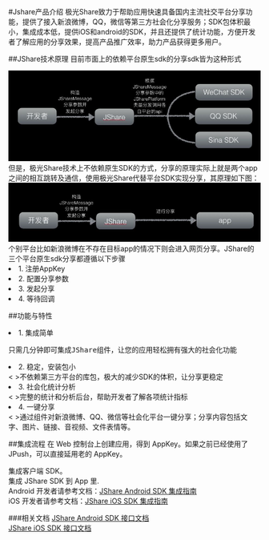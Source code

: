 #Jshare产品介绍
极光Share致力于帮助应用快速具备国内主流社交平台分享功能，提供了接入新浪微博，QQ，微信等第三方社会化分享服务；SDK包体积最小，集成成本低，提供iOS和android的SDK，并且还提供了统计功能，方便开发者了解应用的分享效果，提高产品推广效率，助力产品获得更多用户。


##JShare技术原理
目前市面上的依赖平台原生sdk的分享sdk皆为这种形式
<div>
<img src="../image/yilaiban.png">
</div>
但是，极光Share技术上不依赖原生SDK的方式，分享的原理实际上就是两个app之间的相互跳转及通信，使用极光Share代替平台SDK实现分享，其原理如下图：
<div>
<img src="../image/feiyilaiban.png">
</div>
个别平台比如新浪微博在不存在目标app的情况下则会进入网页分享。JShare的三个平台原生sdk分享都遵循以下步骤

<li>1. 注册AppKey</li>
<li>2. 配置分享参数</li>
<li>3. 发起分享</li>
<li>4. 等待回调</li>

##功能与特性
<li>1. 集成简单<br></li>
    <pre>只需几分钟即可集成JShare组件，让您的应用轻松拥有强大的社会化功能</pre>
<li>2. 稳定，安装包小<br></li>
    <&#9;>不依赖第三方平台的库包，极大的减少SDK的体积，让分享更稳定
<li>3. 社会化统计分析<br></li>
    <&#9;>完整的统计和分析后台，帮助开发者了解各项统计指标
<li>4. 一键分享<br></li>
    <&#9;>通过组件对新浪微博、QQ、微信等社会化平台一键分享；分享内容包括文字、图片、链接、音视频、文件表情等。
	
##集成流程
在 Web 控制台上创建应用，得到 AppKey。如果之前已经使用了 JPush，可以直接延用老的 AppKey。

集成客户端 SDK。<br>
集成 JShare SDK 到 App 里.<br>
Android 开发者请参考文档：<a href="../client/android_sdk.md">JShare Android SDK 集成指南</a><br>
iOS 开发者请参考文档：<a href="../client/ios_sdk.md">JShare iOS SDK 集成指南</a><br>

###相关文档
<a href="../client/android_api.md">JShare Android SDK 接口文档</a><br>
<a href="../client/ios_api.md">JShare iOS SDK 接口文档</a>












	
